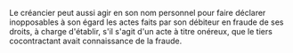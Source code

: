Le créancier peut aussi agir en son nom personnel pour faire déclarer inopposables à son égard les actes faits par son débiteur en fraude de ses droits, à charge d'établir, s'il s'agit d'un acte à titre onéreux, que le tiers cocontractant avait connaissance de la fraude.

